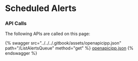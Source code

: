 # Scheduled Alerts

### API Calls

The following APIs are called on this page:

{% swagger src="../../../.gitbook/assets/openapicipp.json" path="/ListAlertsQueue" method="get" %}
[openapicipp.json](../../../.gitbook/assets/openapicipp.json)
{% endswagger %}
